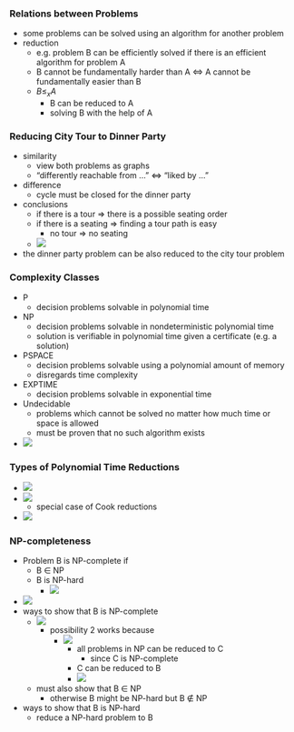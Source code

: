 ### Relations between Problems
+ some problems can be solved using an algorithm for another problem
+ reduction
	+ e.g. problem B can be efficiently solved if there is an efficient algorithm for problem A
	+ B cannot be fundamentally harder than A $\iff$ A cannot be fundamentally easier than B
	+ $B ≤_x A$
		+ B can be reduced to A
		+ solving B with the help of A 

### Reducing City Tour to Dinner Party
+ similarity
	+ view both problems as graphs
	+ “differently reachable from …” $\iff$ “liked by …”
+ difference
	+ cycle must be closed for the dinner party
+ conclusions
	+ if there is a tour $\Rightarrow$ there is a possible seating order
	+ if there is a seating $\Rightarrow$ finding a tour path is easy
		+ no tour $\Rightarrow$ no seating
	+ ![](Pasted%20image%2020231003170559.png)
+ the dinner party problem can be also reduced to the city tour problem

### Complexity Classes
+ P
	+ decision problems solvable in polynomial time
+ NP
	+ decision problems solvable in nondeterministic polynomial time 
	+ solution is verifiable in polynomial time given a certificate (e.g. a solution)
+ PSPACE
	+ decision problems solvable using a polynomial amount of memory
	+ disregards time complexity
+ EXPTIME
	+ decision problems solvable in exponential time
+ Undecidable
	+ problems which cannot be solved no matter how much time or space is allowed
	+ must be proven that no such algorithm exists
+ ![](Pasted%20image%2020231003172704.png)

### Types of Polynomial Time Reductions
+ ![](Pasted%20image%2020231003173203.png)
+ ![](Pasted%20image%2020231003173301.png)
	+ special case of Cook reductions
+ ![](Pasted%20image%2020231003173516.png)

### NP-completeness
+ Problem B is NP-complete if
	+ B ∈ NP
	+ B is NP-hard
		+ ![](Pasted%20image%2020231003173825.png)
+ ![](Pasted%20image%2020231003175028.png)
+ ways to show that B is NP-complete
	+ ![](Pasted%20image%2020231003174119.png)
		+ possibility 2 works because 
			+ ![](Pasted%20image%2020231115155357.png)
				+ all problems in NP can be reduced to C
					+ since C is NP-complete
				+ C can be reduced to B
				+ ![](Pasted%20image%2020231003174042.png)
	+ must also show that B ∈ NP
		+ otherwise B might be NP-hard but B ∉ NP
+ ways to show that B is NP-hard
	+ reduce a NP-hard problem to B
